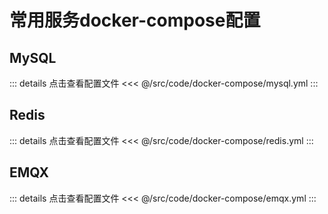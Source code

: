 # 常用服务docker-compose配置

## MySQL

::: details 点击查看配置文件
<<< @/src/code/docker-compose/mysql.yml
:::

## Redis

::: details 点击查看配置文件
<<< @/src/code/docker-compose/redis.yml
:::

## EMQX

::: details 点击查看配置文件
<<< @/src/code/docker-compose/emqx.yml
:::

